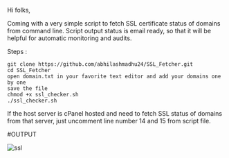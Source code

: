 Hi folks,

Coming with a very simple script to fetch SSL certificate status of domains from command line. Script output status is email ready, so that it will be helpful for automatic monitoring and audits.

Steps :
```
git clone https://github.com/abhilashmadhu24/SSL_Fetcher.git
cd SSL_Fetcher
open domain.txt in your favorite text editor and add your domains one by one
save the file 
chmod +x ssl_checker.sh
./ssl_checker.sh
```

If the host server is cPanel hosted and need to fetch SSL status of domains from that server, just uncomment line number 14 and 15 from script file.


#OUTPUT

   ![ssl](https://user-images.githubusercontent.com/50264439/132498436-03632059-50fb-4965-8738-1b52954722d1.png)
   
                                                       
                                                       

